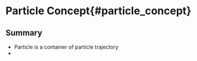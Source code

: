 Particle Concept{#particle_concept}
===================================
## Summary
- Particle is a container of particle trajectory
- 